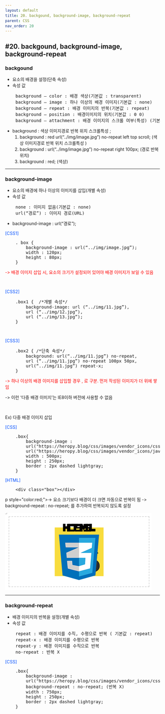 ```yaml
---
layout: default
title: 20. backgound, background-image, background-repeat
parent: CSS
nav_order: 20
---
```


## #20. backgound, background-image, background-repeat
###	backgound
- 요소의 배경을 설정(단축 속성)
- 속성 값

<pre>
    background – color : 배경 색상(기본값 : transparent)
    background – image : 하나 이상의 배경 이미지(기본값 : none)
    background – repeat : 배경 이미지의 반복(기본값 : repeat)
    background – position : 배경이미지의 위치(기본값 : 0 0)
    background – attachment : 배경 이미지의 스크롤 여부(특성) (기본값 : scroll)
</pre>

  - background : 색상 이미지경로 반복 위치 스크롤특성 ; 
    1. background : red url(“../img/image.jpg”) no-repeat left top scroll; (색상 이미지경로 반복 위치 스크롤특성 )
    2. background : url(“../img/image.jpg”) no-repeat right 100px; (경로 반복 위치)
    3. background : red; (색상)

<hr>

###	background-image
- 요소의 배경에 하나 이상의 이미지를 삽입(개별 속성)
- 속성 값

<pre>
    none : 이미지 없음(기본값 : none)
    url(“경로”) : 이미지 경로(URL)
</pre>
- background-image : url(“경로”);

<p style="color: #004eff;">[CSS1]</p>
<pre>
    . box {
        background-image : url(“../img/image.jpg”);
        width : 120px;
        height : 80px;
    }
</pre>
<p style="color:red;">-> 배경 이미지 삽입 시, 요소의 크기가 설정되어 있어야 배경 이미지가 보일 수 있음</p>
    <br>

<p style="color: #004eff;">[CSS2]</p>
<pre>
    .box1 {  /*개별 속성*/
        background-image: url (“../img/11.jpg”),
        url (“../img/12.jpg”),
        url (“../img/13.jpg”);
    }
</pre>
    <br>
<p style="color: #004eff;">[CSS3]</p>
<pre>
    .box2 { /*단축 속성*/
        background: url(“../img/11.jpg”) no-repeat,
        url (“../img/11.jpg”) no-repeat 100px 50px,
        url(“../img/11.jpg”) repeat-x;
    }
</pre>
<p style="color:red;">-> 하나 이상의 배경 이미지를 삽입할 경우 , 로 구분. 먼저 작성된 이미지가 더 위에 쌓임</p>
<p>-> 이런 ‘다중 배경 이미지’는 IE8이하 버전에 사용할 수 없음</p>
    <br>
<p>Ex) 다중 배경 이미지 삽입</p>
<p style="color: #004eff;">[CSS]</p>
<pre>
    .box{
        background-image : 
        url("https://heropy.blog/css/images/vendor_icons/css3.png"), url("https://heropy.blog/css/images/vendor_icons/html5.png"),
        url("https://heropy.blog/css/images/vendor_icons/javascript.png");
        width : 500px;
        height : 250px;
        border : 2px dashed lightgray;
    }
</pre>

<p style="color: #004eff;">[HTML]</p>
<pre>
    &lt;div class="box">&lt;/div>
</pre>
    p style="color:red;">-> 요소 크기보다 배경이 더 크면 자동으로 반복이 됨 -> background-repeat : no-repeat; 를 추가하여 반복되지 않도록 설정</p>
    <img src="/assets/images/css/background_image.png">
    

<hr>

###	background-repeat
- 배경 이미지의 반복을 설정(개별 속성)
- 속성 값

<pre>
    repeat : 배경 이미지를 수직, 수평으로 반복 ( 기본값 : repeat)
    repeat-x : 배경 이미지를 수평으로 반복
    repeat-y : 배경 이미지를 수직으로 반복
    no-repeat : 반복 X
</pre>
<p style="color: #004eff;">[CSS]</p>
<pre>
    .box{
        background-image : 
        url("https://heropy.blog/css/images/vendor_icons/css3.png");
        background-repeat : no-repeat; (반복 X)
        width : 750px;
        height : 250px;
        border : 2px dashed lightgray;
    }
</pre>
    